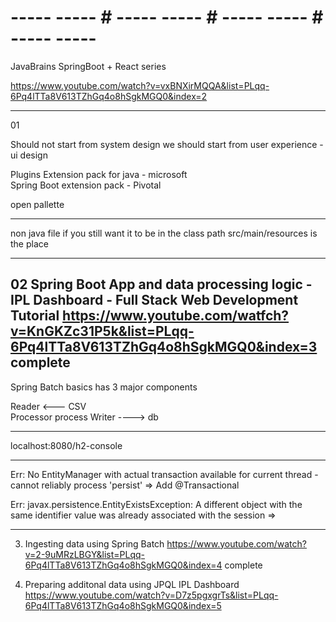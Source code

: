 # ----- ----- # ----- ----- # ----- ----- # ----- ----- #

JavaBrains 
SpringBoot + React series 

https://www.youtube.com/watch?v=vxBNXirMQQA&list=PLqq-6Pq4lTTa8V613TZhGq4o8hSgkMGQ0&index=2

-----
01

Should not start from system design 
we should start from user experience - ui design 

Plugins 
Extension pack for java - microsoft  
Spring Boot extension pack - Pivotal 

open pallette 


-----

non java file 
if you still want it to be in the class path 
src/main/resources is the place 

-----

02 Spring Boot App and data processing logic - IPL Dashboard - Full Stack Web Development Tutorial
https://www.youtube.com/watfch?v=KnGKZc31P5k&list=PLqq-6Pq4lTTa8V613TZhGq4o8hSgkMGQ0&index=3
complete 
-----

Spring Batch basics 
has 3 major components

Reader     <---   CSV  
Processor         process 
Writer     ---->  db 

-----

localhost:8080/h2-console

-----

Err:
No EntityManager with actual transaction available for current thread -
cannot reliably process 'persist'
=> Add @Transactional

Err:
javax.persistence.EntityExistsException: A different object with the same identifier value was already associated with the session
=> 

-----

03. Ingesting data using Spring Batch 
https://www.youtube.com/watch?v=2-9uMRzLBGY&list=PLqq-6Pq4lTTa8V613TZhGq4o8hSgkMGQ0&index=4
complete 

04. Preparing additonal data using JPQL IPL Dashboard
https://www.youtube.com/watch?v=D7z5pgxgrTs&list=PLqq-6Pq4lTTa8V613TZhGq4o8hSgkMGQ0&index=5





